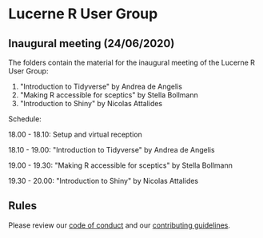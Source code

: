 # Lucerne R User Group

## Inaugural meeting (24/06/2020)

The folders contain the material for the inaugural meeting of the Lucerne R User Group:

1. "Introduction to Tidyverse" by Andrea de Angelis
2. "Making R accessible for sceptics" by Stella Bollmann
3. "Introduction to Shiny" by Nicolas Attalides

Schedule:

18.00 - 18.10: Setup and virtual reception

18.10 - 19.00: "Introduction to Tidyverse" by Andrea de Angelis

19.00 - 19.30: "Making R accessible for sceptics" by Stella Bollmann

19.30 - 20.00: "Introduction to Shiny" by Nicolas Attalides

## Rules

Please review our [code of conduct](https://github.com/Lucerne-R-User-Group/.github/blob/master/CODE_OF_CONDUCT.md) and our [contributing guidelines](https://github.com/Lucerne-R-User-Group/.github/blob/master/CONTRIBUTING.md). 

